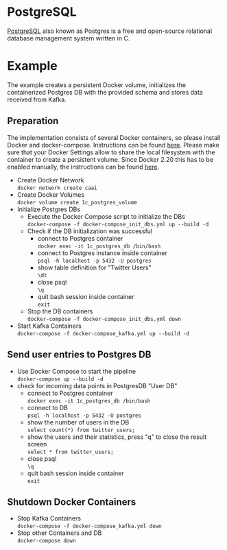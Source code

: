 # PostgreSQL
[PostgreSQL](https://www.postgresql.org/) also known as Postgres is a free and open-source relational database management system written in C.

# Example
The example creates a persistent Docker volume, initializes the containerized Postgres DB with the provided schema and stores data received from Kafka. 
## Preparation
The implementation consists of several Docker containers, so please install Docker and docker-compose. 
Instructions can be found [here](https://github.com/janstrohschein/KOARCH/tree/master/Big_Data_Platform/Docker).
Please make sure that your Docker Settings allow to share the local filesystem with the container to create a persistent volume.
Since Docker 2.20 this has to be enabled manually, the instructions can be found [here](https://stackoverflow.com/questions/60754297/docker-compose-failed-to-build-filesharing-has-been-cancelled).

- Create Docker Network\
  `docker network create caai`
- Create Docker Volumes\
  `docker volume create 1c_postgres_volume`
- Initialize Postgres DBs
  - Execute the Docker Compose script to initialize the DBs\
    `docker-compose -f docker-compose_init_dbs.yml up --build -d`
  - Check if the DB initialization was successful
    - connect to Postgres container\
      `docker exec -it 1c_postgres_db /bin/bash`
    - connect to Postgres instance inside container\
      `psql -h localhost -p 5432 -U postgres`
    - show table definition for "Twitter Users"\
      `\dt`
    - close psql\
      `\q`
    - quit bash session inside container\
      `exit`
  - Stop the DB containers\
    `docker-compose -f docker-compose_init_dbs.yml down`
- Start Kafka Containers\
  `docker-compose -f docker-compose_kafka.yml up --build -d`

## Send user entries to Postgres DB
- Use Docker Compose to start the pipeline\
  `docker-compose up --build -d`
- check for incoming data points in PostgresDB "User DB"
  - connect to Postgres container\
    `docker exec -it 1c_postgres_db /bin/bash`
  - connect to DB\
    `psql -h localhost -p 5432 -U postgres`
  - show the number of users in the DB\
    `select count(*) from twitter_users;`
  - show the users and their statistics, press "q" to close the result screen\
    `select * from twitter_users;`
  - close psql\
    `\q`
  - quit bash session inside container\
    `exit`

## Shutdown Docker Containers
- Stop Kafka Containers\
    `docker-compose -f docker-compose_kafka.yml down`
- Stop other Containers and DB\
    `docker-compose down`
